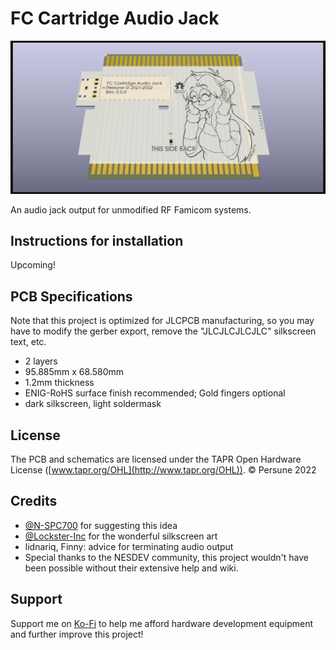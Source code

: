 # FC Cartridge Audio Jack

![](docs/FC-Cart-Jack.png)

An audio jack output for unmodified RF Famicom systems.

## Instructions for installation

Upcoming!

## PCB Specifications

Note that this project is optimized for JLCPCB manufacturing, so you may have to modify the gerber export, remove the "JLCJLCJLCJLC" silkscreen text, etc.

- 2 layers
- 95.885mm x 68.580mm
- 1.2mm thickness
- ENIG-RoHS surface finish recommended; Gold fingers optional
- dark silkscreen, light soldermask

## License

The PCB and schematics are licensed under the TAPR Open Hardware License ([www.tapr.org/OHL](http://www.tapr.org/OHL)). © Persune 2022

## Credits

- [@N-SPC700](https://github.com/N-SPC700) for suggesting this idea
- [@Lockster-Inc](https://github.com/Lockster-Inc) for the wonderful silkscreen art
- lidnariq, Finny: advice for terminating audio output
- Special thanks to the NESDEV community, this project wouldn't have been possible without their extensive help and wiki.

## Support

Support me on [Ko-Fi](https://ko-fi.com/persune) to help me afford hardware development equipment and further improve this project!
